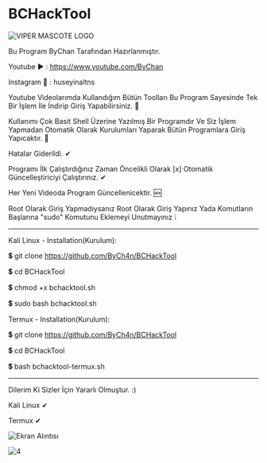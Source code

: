 # BCHackTool
![VIPER MASCOTE LOGO](https://user-images.githubusercontent.com/67187998/86510520-09f85f00-bdf9-11ea-8a6b-209974cf67a9.png)

Bu Program ByChan Tarafından Hazırlanmıştır.

Youtube ▶️ : https://www.youtube.com/ByChan

Instagram 📸 : huseyinaltns

Youtube Videolarımda Kullandığım Bütün Toolları Bu Program Sayesinde Tek Bir İşlem İle İndirip Giriş Yapabilirsiniz. 💯

Kullanımı Çok Basit Shell Üzerine Yazılmış Bir Programdır Ve Siz İşlem Yapmadan Otomatik Olarak Kurulumları Yaparak Bütün Programlara Giriş Yapıcaktır. 💯

Hatalar Giderildi. ✔

Programı İlk Çalıştırdığınız Zaman Öncelikli Olarak [x] Otomatik Güncelleştiriciyi Çalıştırınız. ✔

Her Yeni Videoda Program Güncellenicektir. 🆕

Root Olarak Giriş Yapmadıysanız Root Olarak Giriş Yapınız Yada Komutların Başlarına "sudo" Komutunu Eklemeyi Unutmayınız ❕

--------------------------------------------------------------------------

Kali Linux - Installation(Kurulum):

💲 git clone https://github.com/ByCh4n/BCHackTool

💲 cd BCHackTool

💲 chmod +x bchacktool.sh

💲 sudo bash bchacktool.sh

Termux - Installation(Kurulum):

💲 git clone https://github.com/ByCh4n/BCHackTool

💲 cd BCHackTool

💲 bash bchacktool-termux.sh

--------------------------------------------------------------------------

Dilerim Ki Sizler İçin Yararlı Olmuştur. :)

Kali Linux ✔

Termux ✔

![Ekran Alıntısı](https://user-images.githubusercontent.com/67187998/85402253-07c61300-b564-11ea-930d-99610b9ff983.PNG)

![4](https://user-images.githubusercontent.com/67187998/85717458-370c8980-b6f6-11ea-957c-25436562c0e3.PNG)

